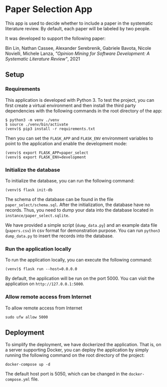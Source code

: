 # Paper Selection App

This app is used to decide whether to include a paper in the systematic literature review. By default, each paper will be labeled by two people.  

It was developed to support the following paper:

Bin Lin, Nathan Cassee, Alexander Serebrenik, Gabriele Bavota, Nicole Novielli, Michele Lanza, *"Opinion Mining for Software Development: A Systematic Literature Review"*, 2021


## Setup

### Requirements

This application is developed with Python 3. To test the project, you can first create a virtual environment and then install the third party dependencies with the following commands in the root directory of the app:

```
$ python3 -m venv ./venv
$ source ./venv/bin/activate
(venv)$ pip3 install -r requirements.txt
```

Then you can set the ``FLASK_APP`` and ``FLASK_ENV`` environment variables to point to the application and enable the development mode:

```
(venv)$ export FLASK_APP=paper_select
(venv)$ export FLASK_ENV=development
```

### Initialize the database

To initialize the database, you can run the following command:

```
(venv)$ flask init-db
```

The schema of the database can be found in the file ``paper_select/schema.sql``. After the initialization, the database have no records. Thus, you need to dump your data into the database located in ``instance/paper_select.sqlite``.

We have provided a simple script (``dump_data.py``) and an example data file (``papers.csv``) in csv format for demonstration purpose. You can run ``python3 dump_data.py`` to insert the records into the database.    

### Run the application locally

To run the application locally, you can execute the following command:

```
(venv)$ flask run --host=0.0.0.0
```

By default, the application will be run on the port 5000. You can visit the application on ``http://127.0.0.1:5000``. 

### Allow remote access from Internet

To allow remote access from Internet

```
sudo ufw allow 5000
```

## Deployment

To simplify the deployment, we have dockerized the application. That is, on a server supporting Docker, you can deploy the application by simply running the following command on the root directory of the project:

```
docker-compose up -d
```

The default host port is 5050, which can be changed in the ``docker-compose.yml`` file.
